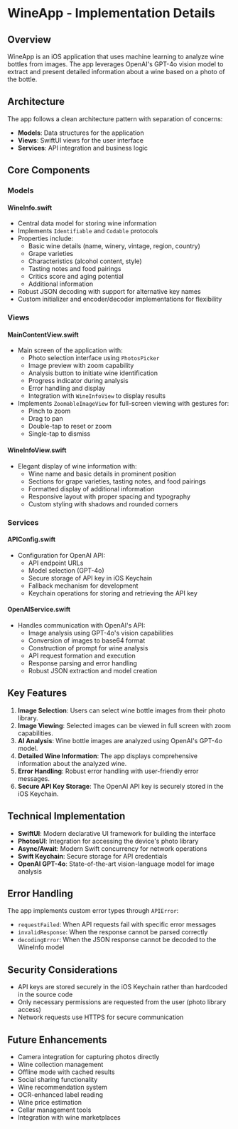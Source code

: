 # WineApp - Implementation Details

## Overview

WineApp is an iOS application that uses machine learning to analyze wine bottles from images. The app leverages OpenAI's GPT-4o vision model to extract and present detailed information about a wine based on a photo of the bottle.

## Architecture

The app follows a clean architecture pattern with separation of concerns:

- **Models**: Data structures for the application
- **Views**: SwiftUI views for the user interface
- **Services**: API integration and business logic

## Core Components

### Models

#### WineInfo.swift
- Central data model for storing wine information
- Implements `Identifiable` and `Codable` protocols
- Properties include:
  - Basic wine details (name, winery, vintage, region, country)
  - Grape varieties
  - Characteristics (alcohol content, style)
  - Tasting notes and food pairings
  - Critics score and aging potential
  - Additional information
- Robust JSON decoding with support for alternative key names
- Custom initializer and encoder/decoder implementations for flexibility

### Views

#### MainContentView.swift
- Main screen of the application with:
  - Photo selection interface using `PhotosPicker`
  - Image preview with zoom capability
  - Analysis button to initiate wine identification
  - Progress indicator during analysis
  - Error handling and display
  - Integration with `WineInfoView` to display results
- Implements `ZoomableImageView` for full-screen viewing with gestures for:
  - Pinch to zoom
  - Drag to pan
  - Double-tap to reset or zoom
  - Single-tap to dismiss

#### WineInfoView.swift
- Elegant display of wine information with:
  - Wine name and basic details in prominent position
  - Sections for grape varieties, tasting notes, and food pairings
  - Formatted display of additional information
  - Responsive layout with proper spacing and typography
  - Custom styling with shadows and rounded corners

### Services

#### APIConfig.swift
- Configuration for OpenAI API:
  - API endpoint URLs
  - Model selection (GPT-4o)
  - Secure storage of API key in iOS Keychain
  - Fallback mechanism for development
  - Keychain operations for storing and retrieving the API key

#### OpenAIService.swift
- Handles communication with OpenAI's API:
  - Image analysis using GPT-4o's vision capabilities
  - Conversion of images to base64 format
  - Construction of prompt for wine analysis
  - API request formation and execution
  - Response parsing and error handling
  - Robust JSON extraction and model creation

## Key Features

1. **Image Selection**: Users can select wine bottle images from their photo library.
2. **Image Viewing**: Selected images can be viewed in full screen with zoom capabilities.
3. **AI Analysis**: Wine bottle images are analyzed using OpenAI's GPT-4o model.
4. **Detailed Wine Information**: The app displays comprehensive information about the analyzed wine.
5. **Error Handling**: Robust error handling with user-friendly error messages.
6. **Secure API Key Storage**: The OpenAI API key is securely stored in the iOS Keychain.

## Technical Implementation

- **SwiftUI**: Modern declarative UI framework for building the interface
- **PhotosUI**: Integration for accessing the device's photo library
- **Async/Await**: Modern Swift concurrency for network operations
- **Swift Keychain**: Secure storage for API credentials
- **OpenAI GPT-4o**: State-of-the-art vision-language model for image analysis

## Error Handling

The app implements custom error types through `APIError`:
- `requestFailed`: When API requests fail with specific error messages
- `invalidResponse`: When the response cannot be parsed correctly
- `decodingError`: When the JSON response cannot be decoded to the WineInfo model

## Security Considerations

- API keys are stored securely in the iOS Keychain rather than hardcoded in the source code
- Only necessary permissions are requested from the user (photo library access)
- Network requests use HTTPS for secure communication

## Future Enhancements

- Camera integration for capturing photos directly
- Wine collection management
- Offline mode with cached results
- Social sharing functionality
- Wine recommendation system
- OCR-enhanced label reading
- Wine price estimation
- Cellar management tools
- Integration with wine marketplaces
